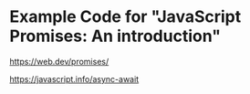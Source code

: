 # Example Code for "JavaScript Promises: An introduction" 

https://web.dev/promises/

https://javascript.info/async-await
